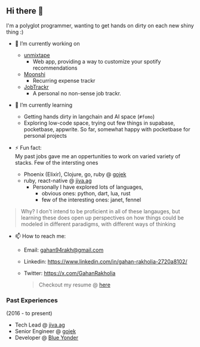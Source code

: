 ## Hi there 👋

I'm a polyglot programmer, wanting to get hands on dirty
on each new shiny thing :) 

- 🔭 I’m currently working on
  - [unmixtape](https://unmixtape.roadmap-ai.tech)
    - Web app, providing a way to customize your spotify recommendations
  - [Moonshi](https://moonshi.roadmap-ai.tech)
    - Recurring expense trackr
  - [JobTrackr](https://jobtrackr.roadmap-ai.tech)
    - A personal no non-sense job trackr. 

- 🌱 I’m currently learning
  - Getting hands dirty in langchain and AI space (`#fomo`)
  - Exploring low-code space, trying out few things in supabase, pocketbase, appwrite. So far, somewhat happy with pocketbase for personal projects
- ⚡ Fun fact:  
		My past jobs gave me an oppertunities to work on varied variety of stacks. Few of the intersting ones 
  - Phoenix (Elixir), Clojure, go, ruby @ [gojek](https://www.gojek.io/)
  - ruby, react-native @ [jiva.ag](https://www.jiva.ag/)
	- Personally I have explored lots of languages, 
      - obvious ones: python, dart, lua, rust
      - few of the interesting ones: janet, fennel

> Why? I don't intend to be proficient in all of these langauges, but learning these
		does open up perspectives on how things could be modeled in different paradigms, with different
		ways of thinking

- 📫 How to reach me:
  - Email: gahan94rakh@gmail.com
  - Linkedin: https://www.linkedin.com/in/gahan-rakholia-2720a8102/
  - Twitter: https://x.com/GahanRakholia

	> Checkout my resume @ [here](./resume/gahan-rakholia-resume.pdf)

### Past Experiences
(2016 - to present)
* Tech Lead @ [jiva.ag](https://www.jiva.ag/)
* Senior Engineer @ [gojek](https://www.gojek.io/)
* Developer @ [Blue Yonder](https://blueyonder.com/)

<!--
**HandOfGod94/HandOfGod94** is a ✨ _special_ ✨ repository because its `README.md` (this file) appears on your GitHub profile.

Here are some ideas to get you started:

- 🔭 I’m currently working on ...
- 🌱 I’m currently learning ...
- 👯 I’m looking to collaborate on ...
- 🤔 I’m looking for help with ...
- 💬 Ask me about ...
- 📫 How to reach me: ...
- 😄 Pronouns: ...
- ⚡ Fun fact: ...
-->
